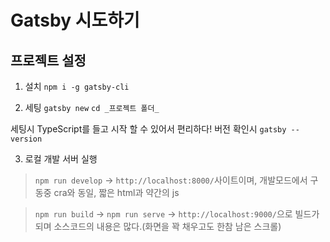 # Gatsby 시도하기

## 프로젝트 설정

1. 설치
   `npm i -g gatsby-cli`

2. 세팅
   `gatsby new`
   `cd _프로젝트 폴더_`

세팅시 TypeScript를 들고 시작 할 수 있어서 편리하다!
버전 확인시 `gatsby --version`

3. 로컬 개발 서버 실행

> `npm run develop` ->
> `http://localhost:8000/`사이트이며, 개발모드에서 구동중
> cra와 동일, 짧은 html과 약간의 js

> `npm run build` -> `npm run serve` ->
> `http://localhost:9000/`으로 빌드가 되며 소스코드의 내용은 많다.(화면을 꽉 채우고도 한참 남은 스크롤)
